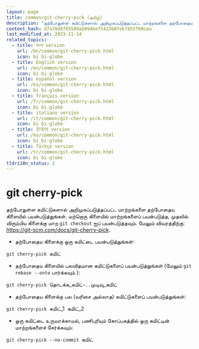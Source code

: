 ```yaml
---
layout: page
title: common/git-cherry-pick (தமிழ்)
description: "தற்போதுள்ள கமிட்டுகளால் அறிமுகப்படுத்தப்பட்ட மாற்றங்களை தற்போதைய கிளையில் பயன்படுத்துங்கள்."
content_hash: d7a78d8705589ab094bef5423b0feb7855f60cea
last_modified_at: 2023-11-14
related_topics:
  - title: বাংলা version
    url: /bn/common/git-cherry-pick.html
    icon: bi bi-globe
  - title: English version
    url: /en/common/git-cherry-pick.html
    icon: bi bi-globe
  - title: español version
    url: /es/common/git-cherry-pick.html
    icon: bi bi-globe
  - title: français version
    url: /fr/common/git-cherry-pick.html
    icon: bi bi-globe
  - title: italiano version
    url: /it/common/git-cherry-pick.html
    icon: bi bi-globe
  - title: 한국어 version
    url: /ko/common/git-cherry-pick.html
    icon: bi bi-globe
  - title: Türkçe version
    url: /tr/common/git-cherry-pick.html
    icon: bi bi-globe
tldri18n_status: 2
---
```

# git cherry-pick

தற்போதுள்ள கமிட்டுகளால் அறிமுகப்படுத்தப்பட்ட மாற்றங்களை தற்போதைய கிளையில் பயன்படுத்துங்கள்.
மற்றொரு கிளையில் மாற்றங்களைப் பயன்படுத்த, முதலில் விரும்பிய கிளைக்கு மாற `git checkout` ஐப் பயன்படுத்தவும்.
மேலும் விவரத்திற்கு: <https://git-scm.com/docs/git-cherry-pick>.

- தற்போதைய கிளைக்கு ஒரு கமிட்டை பயன்படுத்துங்கள்:

`git cherry-pick `<span class="tldr-var badge badge-pill bg-dark-lm bg-white-dm text-white-lm text-dark-dm font-weight-bold">கமிட்</span>

- தற்போதைய கிளையில் பலவிதமான கமிட்டுகளைப் பயன்படுத்துங்கள் (மேலும் `git rebase --onto` பார்க்கவும் ):

`git cherry-pick `<span class="tldr-var badge badge-pill bg-dark-lm bg-white-dm text-white-lm text-dark-dm font-weight-bold">தொடக்க_கமிட்</span>`~..`<span class="tldr-var badge badge-pill bg-dark-lm bg-white-dm text-white-lm text-dark-dm font-weight-bold">முடிவு_கமிட்</span>

- தற்போதைய கிளைக்கு பல (வரிசை அல்லாத) கமிட்டுகளைப் பயன்படுத்துங்கள்:

`git cherry-pick `<span class="tldr-var badge badge-pill bg-dark-lm bg-white-dm text-white-lm text-dark-dm font-weight-bold">கமிட்_1</span>` `<span class="tldr-var badge badge-pill bg-dark-lm bg-white-dm text-white-lm text-dark-dm font-weight-bold">கமிட்_2</span>

- ஒரு கமிட்டை உருவாக்காமல், பணிபுரியும் கோப்பகத்தில் ஒரு கமிட்டின் மாற்றங்களைச் சேர்க்கவும்:

`git cherry-pick --no-commit `<span class="tldr-var badge badge-pill bg-dark-lm bg-white-dm text-white-lm text-dark-dm font-weight-bold">கமிட்</span>
